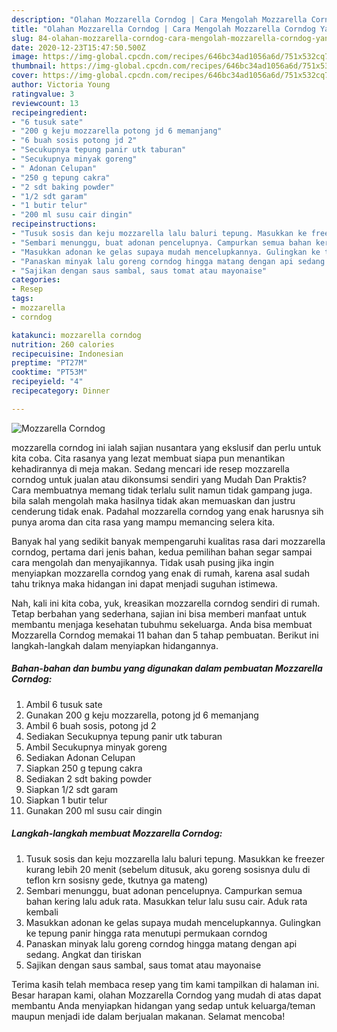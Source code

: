 ```yaml
---
description: "Olahan Mozzarella Corndog | Cara Mengolah Mozzarella Corndog Yang Bisa Manjain Lidah"
title: "Olahan Mozzarella Corndog | Cara Mengolah Mozzarella Corndog Yang Bisa Manjain Lidah"
slug: 84-olahan-mozzarella-corndog-cara-mengolah-mozzarella-corndog-yang-bisa-manjain-lidah
date: 2020-12-23T15:47:50.500Z
image: https://img-global.cpcdn.com/recipes/646bc34ad1056a6d/751x532cq70/mozzarella-corndog-foto-resep-utama.jpg
thumbnail: https://img-global.cpcdn.com/recipes/646bc34ad1056a6d/751x532cq70/mozzarella-corndog-foto-resep-utama.jpg
cover: https://img-global.cpcdn.com/recipes/646bc34ad1056a6d/751x532cq70/mozzarella-corndog-foto-resep-utama.jpg
author: Victoria Young
ratingvalue: 3
reviewcount: 13
recipeingredient:
- "6 tusuk sate"
- "200 g keju mozzarella potong jd 6 memanjang"
- "6 buah sosis potong jd 2"
- "Secukupnya tepung panir utk taburan"
- "Secukupnya minyak goreng"
- " Adonan Celupan"
- "250 g tepung cakra"
- "2 sdt baking powder"
- "1/2 sdt garam"
- "1 butir telur"
- "200 ml susu cair dingin"
recipeinstructions:
- "Tusuk sosis dan keju mozzarella lalu baluri tepung. Masukkan ke freezer kurang lebih 20 menit (sebelum ditusuk, aku goreng sosisnya dulu di teflon krn sosisny gede, tkutnya ga mateng)"
- "Sembari menunggu, buat adonan pencelupnya. Campurkan semua bahan kering lalu aduk rata. Masukkan telur lalu susu cair. Aduk rata kembali"
- "Masukkan adonan ke gelas supaya mudah mencelupkannya. Gulingkan ke tepung panir hingga rata menutupi permukaan corndog"
- "Panaskan minyak lalu goreng corndog hingga matang dengan api sedang. Angkat dan tiriskan"
- "Sajikan dengan saus sambal, saus tomat atau mayonaise"
categories:
- Resep
tags:
- mozzarella
- corndog

katakunci: mozzarella corndog 
nutrition: 260 calories
recipecuisine: Indonesian
preptime: "PT27M"
cooktime: "PT53M"
recipeyield: "4"
recipecategory: Dinner

---
```



![Mozzarella Corndog](https://img-global.cpcdn.com/recipes/646bc34ad1056a6d/751x532cq70/mozzarella-corndog-foto-resep-utama.jpg)


mozzarella corndog ini ialah sajian nusantara yang ekslusif dan perlu untuk kita coba. Cita rasanya yang lezat membuat siapa pun menantikan kehadirannya di meja makan.
Sedang mencari ide resep mozzarella corndog untuk jualan atau dikonsumsi sendiri yang Mudah Dan Praktis? Cara membuatnya memang tidak terlalu sulit namun tidak gampang juga. bila salah mengolah maka hasilnya tidak akan memuaskan dan justru cenderung tidak enak. Padahal mozzarella corndog yang enak harusnya sih punya aroma dan cita rasa yang mampu memancing selera kita.



Banyak hal yang sedikit banyak mempengaruhi kualitas rasa dari mozzarella corndog, pertama dari jenis bahan, kedua pemilihan bahan segar sampai cara mengolah dan menyajikannya. Tidak usah pusing jika ingin menyiapkan mozzarella corndog yang enak di rumah, karena asal sudah tahu triknya maka hidangan ini dapat menjadi suguhan istimewa.


Nah, kali ini kita coba, yuk, kreasikan mozzarella corndog sendiri di rumah. Tetap berbahan yang sederhana, sajian ini bisa memberi manfaat untuk membantu menjaga kesehatan tubuhmu sekeluarga. Anda bisa membuat Mozzarella Corndog memakai 11 bahan dan 5 tahap pembuatan. Berikut ini langkah-langkah dalam menyiapkan hidangannya.

<!--inarticleads1-->

##### Bahan-bahan dan bumbu yang digunakan dalam pembuatan Mozzarella Corndog:

1. Ambil 6 tusuk sate
1. Gunakan 200 g keju mozzarella, potong jd 6 memanjang
1. Ambil 6 buah sosis, potong jd 2
1. Sediakan Secukupnya tepung panir utk taburan
1. Ambil Secukupnya minyak goreng
1. Sediakan  Adonan Celupan
1. Siapkan 250 g tepung cakra
1. Sediakan 2 sdt baking powder
1. Siapkan 1/2 sdt garam
1. Siapkan 1 butir telur
1. Gunakan 200 ml susu cair dingin




<!--inarticleads2-->

##### Langkah-langkah membuat Mozzarella Corndog:

1. Tusuk sosis dan keju mozzarella lalu baluri tepung. Masukkan ke freezer kurang lebih 20 menit (sebelum ditusuk, aku goreng sosisnya dulu di teflon krn sosisny gede, tkutnya ga mateng)
1. Sembari menunggu, buat adonan pencelupnya. Campurkan semua bahan kering lalu aduk rata. Masukkan telur lalu susu cair. Aduk rata kembali
1. Masukkan adonan ke gelas supaya mudah mencelupkannya. Gulingkan ke tepung panir hingga rata menutupi permukaan corndog
1. Panaskan minyak lalu goreng corndog hingga matang dengan api sedang. Angkat dan tiriskan
1. Sajikan dengan saus sambal, saus tomat atau mayonaise




Terima kasih telah membaca resep yang tim kami tampilkan di halaman ini. Besar harapan kami, olahan Mozzarella Corndog yang mudah di atas dapat membantu Anda menyiapkan hidangan yang sedap untuk keluarga/teman maupun menjadi ide dalam berjualan makanan. Selamat mencoba!
